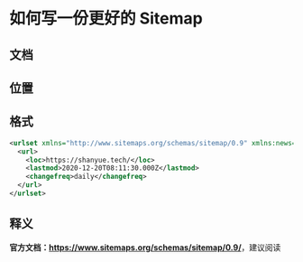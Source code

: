 # 如何写一份更好的 Sitemap 

## 文档

## 位置

## 格式

``` xml
<urlset xmlns="http://www.sitemaps.org/schemas/sitemap/0.9" xmlns:news="http://www.google.com/schemas/sitemap-news/0.9" xmlns:xhtml="http://www.w3.org/1999/xhtml" xmlns:mobile="http://www.google.com/schemas/sitemap-mobile/1.0" xmlns:image="http://www.google.com/schemas/sitemap-image/1.1" xmlns:video="http://www.google.com/schemas/sitemap-video/1.1">
  <url>
    <loc>https://shanyue.tech/</loc>
    <lastmod>2020-12-20T08:11:30.000Z</lastmod>
    <changefreq>daily</changefreq>
  </url>
</urlset>
```

## 释义

**官方文档：<https://www.sitemaps.org/schemas/sitemap/0.9/>**，建议阅读
